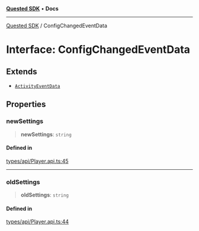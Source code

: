 [**Quested SDK**](../README.md) • **Docs**

***

[Quested SDK](../README.md) / ConfigChangedEventData

# Interface: ConfigChangedEventData

## Extends

- [`ActivityEventData`](ActivityEventData.md)

## Properties

### newSettings

> **newSettings**: `string`

#### Defined in

[types/api/Player.api.ts:45](https://github.com/Quested-io/QuestedSDK/blob/68ad308490407211065714b0ce812cc765cac26e/src/types/api/Player.api.ts#L45)

***

### oldSettings

> **oldSettings**: `string`

#### Defined in

[types/api/Player.api.ts:44](https://github.com/Quested-io/QuestedSDK/blob/68ad308490407211065714b0ce812cc765cac26e/src/types/api/Player.api.ts#L44)
